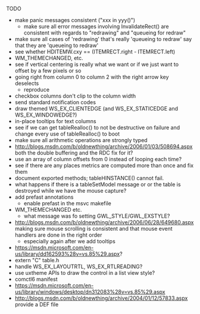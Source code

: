 TODO
- make panic messages consistent ("xxx in yyy()")
	- make sure all error messages involving InvalidateRect() are consistent with regards to "redrawing" and "queueing for redraw"
- make sure all cases of 'redrawing' that's really 'queueing to redraw' say that they are 'queueing to redraw'
- see whether HDITEMW.cxy == (ITEMRECT.right - ITEMRECT.left)
- WM_THEMECHANGED, etc.
- see if vertical centering is really what we want or if we just want to offset by a few pixels or so
- going right from column 0 to column 2 with the right arrow key deselects
	- reproduce
- checkbox columns don't clip to the column width
- send standard notification codes
- draw themed WS_EX_CLIENTEDGE (and WS_EX_STATICEDGE and WS_EX_WINDOWEDGE?)
- in-place tooltips for text columns
- see if we can get tableRealloc() to not be destructive on failure and change every use of tableRealloc() to boot
- make sure all arithmetic operations are strongly typed
- http://blogs.msdn.com/b/oldnewthing/archive/2006/01/03/508694.aspx both the double buffering and the RDC fix for it?
- use an array of column offsets from 0 instead of looping each time?
- see if there are any places metrics are computed more than once and fix them
- document exported methods; tableHINSTANCE() cannot fail.
- what happens if there is a tableSetModel message or or the table is destroyed while we have the mouse capture?
- add prefast annotations
	- enable prefast in the msvc makefile
- WM_THEMECHANGED etc.
	- what message was fo setting GWL_STYLE/GWL_EXSTYLE?
- http://blogs.msdn.com/b/oldnewthing/archive/2006/06/28/649680.aspx making sure mouse scrolling is consistent and that mouse event handlers are done in the right order
	- especially again after we add tooltips
- https://msdn.microsoft.com/en-us/library/dd162593%28v=vs.85%29.aspx?
- extern "C" table.h
- handle WS_EX_LAYOUTRTL, WS_EX_RTLREADING?
- use uxtheme APIs to draw the control in a list view style?
- comctl6 manifest
- https://msdn.microsoft.com/en-us/library/windows/desktop/dn312083%28v=vs.85%29.aspx
- http://blogs.msdn.com/b/oldnewthing/archive/2004/01/12/57833.aspx provide a DEF file
